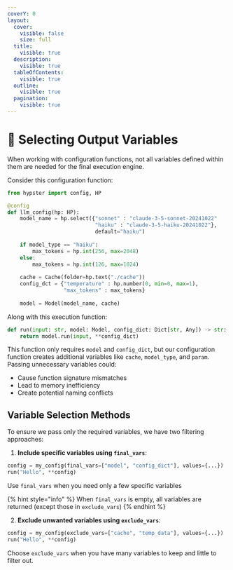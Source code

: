 ```yaml
---
coverY: 0
layout:
  cover:
    visible: false
    size: full
  title:
    visible: true
  description:
    visible: true
  tableOfContents:
    visible: true
  outline:
    visible: true
  pagination:
    visible: true
---
```


# 🍡 Selecting Output Variables

When working with configuration functions, not all variables defined within them are needed for the final execution engine.&#x20;

Consider this configuration function:

```python
from hypster import config, HP

@config
def llm_config(hp: HP):
    model_name = hp.select({"sonnet" : "claude-3-5-sonnet-20241022"
                            "haiku" : "claude-3-5-haiku-20241022"}, 
                            default="haiku")
    
    if model_type == "haiku":
        max_tokens = hp.int(256, max=2048)
    else:
        max_tokens = hp.int(126, max=1024)
        
    cache = Cache(folder=hp.text("./cache"))
    config_dct = {"temperature" : hp.number(0, min=0, max=1),
                  "max_tokens" : max_tokens}
              
    model = Model(model_name, cache)
```

Along with this execution function:

```python
def run(input: str, model: Model, config_dict: Dict[str, Any]) -> str:
    return model.run(input, **config_dict)
```

This function only requires `model` and `config_dict`, but our configuration function creates additional variables like `cache`, `model_type`, and `param`. Passing unnecessary variables could:

* Cause function signature mismatches
* Lead to memory inefficiency
* Create potential naming conflicts

## Variable Selection Methods

To ensure we pass only the required variables, we have two filtering approaches:

1. **Include specific variables using `final_vars`**:

```python
config = my_config(final_vars=["model", "config_dict"], values={...})
run("Hello", **config)
```

Use `final_vars` when you need only a few specific variables

{% hint style="info" %}
When `final_vars` is empty, all variables are returned (except those in `exclude_vars`)
{% endhint %}

2. **Exclude unwanted variables using `exclude_vars`**:

```python
config = my_config(exclude_vars=["cache", "temp_data"], values={...})
run("Hello", **config)
```

Choose `exclude_vars` when you have many variables to keep and little to filter out.

